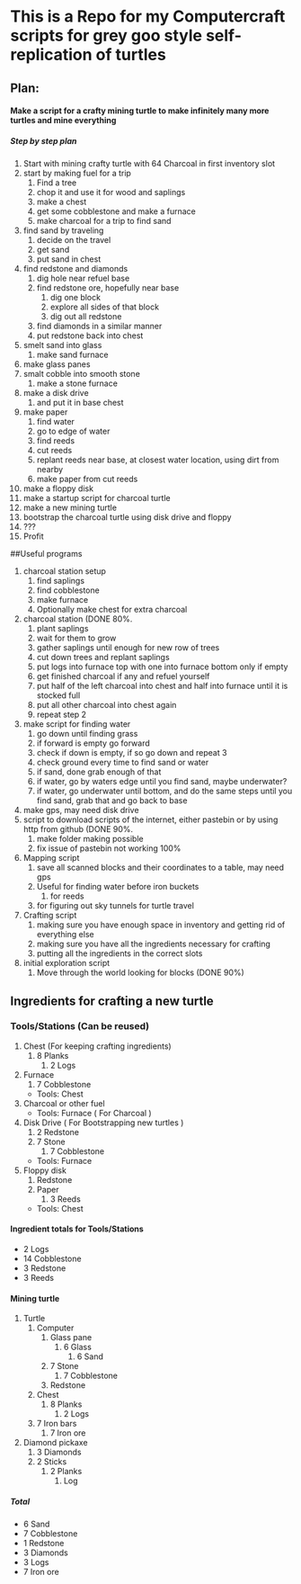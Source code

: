 # This is a Repo for my Computercraft scripts for grey goo style self-replication of turtles

## Plan:
#### Make a script for a crafty mining turtle to make infinitely many more turtles and mine everything
##### Step by step plan
    
1. Start with mining crafty turtle with 64 Charcoal in first inventory slot
2. start by making fuel for a trip
    1. Find a tree
    2. chop it and use it for wood and saplings
    3. make a chest
    4. get some cobblestone and make a furnace
    5. make charcoal for a trip to find sand
3. find sand by traveling 
    1. decide on the travel 
    2. get sand
    3. put sand in chest
4. find redstone and diamonds
    1. dig hole near refuel base
    2. find redstone ore, hopefully near base
        1. dig one block
        2. explore all sides of that block
        3. dig out all redstone
    3. find diamonds in a similar manner
    4. put redstone back into chest
5. smelt sand into glass
    1. make sand furnace
6. make glass panes
7. smalt cobble into smooth stone
    1. make a stone furnace
8. make a disk drive
    1. and put it in base chest
9. make paper
    1. find water
    2. go to edge of water
    3. find reeds
    4. cut reeds
    5. replant reeds near base, at closest water location, using dirt from nearby
    6. make paper from cut reeds
10. make a floppy disk
11. make a startup script for charcoal turtle
12. make a new mining turtle
13. bootstrap the charcoal turtle using disk drive and floppy
14. ???
15. Profit


##Useful programs

1. charcoal station setup
    1. find saplings
    2. find cobblestone
    3. make furnace
    4. Optionally make chest for extra charcoal
2. charcoal station (DONE 80%.
    1. plant saplings
    2. wait for them to grow
    3. gather saplings until enough for new row of trees
    4. cut down trees and replant saplings
    5. put logs into furnace top with one into furnace bottom only if empty
    6. get finished charcoal if any and refuel yourself
    7. put half of the left charcoal into chest and half into furnace until it is stocked full
    8. put all other charcoal into chest again
    9. repeat step 2
3. make script for finding water
    1. go down until finding grass
    2. if forward is empty go forward
    3. check if down is empty, if so go down and repeat 3
    4. check ground every time to find sand or water
    5. if sand, done grab enough of that
    6. if water, go by waters edge until you find sand, maybe underwater?
    7. if water, go underwater until bottom, and do the same steps until you find sand, grab that and go back to base
4. make gps, may need disk drive
5. script to download scripts of the internet, either pastebin or by using http from github (DONE 90%.
    1. make folder making possible
    2. fix issue of pastebin not working 100%
6. Mapping script
    1. save all scanned blocks and their coordinates to a table, may need gps
    2. Useful for finding water before iron buckets
        1. for reeds
    3. for figuring out sky tunnels for turtle travel
7. Crafting script
    1. making sure you have enough space in inventory and getting rid of everything else
    2. making sure you have all the ingredients necessary for crafting
    3. putting all the ingredients in the correct slots
8. initial exploration script
    1. Move through the world looking for blocks (DONE 90%)

## Ingredients for crafting a new turtle
### Tools/Stations (Can be reused)

1. Chest (For keeping crafting ingredients)
    1. 8 Planks
        1. 2 Logs
2. Furnace
    1. 7 Cobblestone
    * Tools: Chest
3. Charcoal or other fuel
    * Tools: Furnace ( For Charcoal )
4. Disk Drive ( For Bootstrapping new turtles )
    1. 2 Redstone
    2. 7 Stone
        1. 7 Cobblestone
    * Tools: Furnace
5. Floppy disk
    1. Redstone
    2. Paper
        1. 3 Reeds
    * Tools: Chest

#### Ingredient totals for Tools/Stations
* 2 Logs
* 14 Cobblestone
* 3 Redstone
* 3 Reeds

#### Mining turtle
1. Turtle
    1. Computer
        1. Glass pane
            1. 6 Glass
                1. 6 Sand
        2. 7 Stone
            1. 7 Cobblestone
        3. Redstone
    2. Chest
        1. 8 Planks
            1. 2 Logs
    3. 7 Iron bars
        1. 7 Iron ore
2. Diamond pickaxe
    1. 3 Diamonds
    2. 2 Sticks
        1. 2 Planks
            1. Log
##### Total
* 6 Sand
* 7 Cobblestone
* 1 Redstone
* 3 Diamonds
* 3 Logs
* 7 Iron ore


